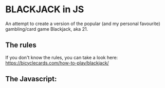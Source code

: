 # BLACKJACK in JS
An attempt to create a version of the popular (and my personal favourite) gambling/card game Blackjack, aka 21.

## The rules
If you don't know the rules, you can take a look here:
https://bicyclecards.com/how-to-play/blackjack/

## The Javascript:

